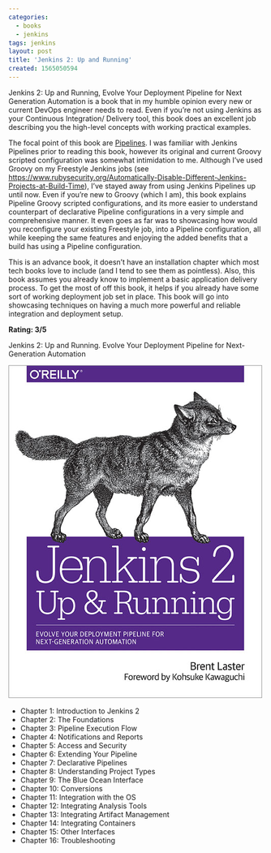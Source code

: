 ```yaml
---
categories:
  - books
  - jenkins
tags: jenkins
layout: post
title: 'Jenkins 2: Up and Running'
created: 1565050594
---
```


Jenkins 2: Up and Running, Evolve Your Deployment Pipeline for Next Generation Automation is a book that in my humble opinion every new or current DevOps engineer needs to read. Even if you’re not using Jenkins as your Continuous Integration/ Delivery tool, this book does an excellent job describing you the high-level concepts with working practical examples. 

The focal point of this book are <a href="https://jenkins.io/doc/book/pipeline/" target="_blank">Pipelines</a>. I was familiar with Jenkins Pipelines prior to reading this book, however its original and current Groovy scripted configuration was somewhat intimidation to me. Although I’ve used Groovy on my Freestyle Jenkins jobs (see <a href="https://www.rubysecurity.org/Automatically-Disable-Different-Jenkins-Projects-at-Build-Time" target="_blank">https://www.rubysecurity.org/Automatically-Disable-Different-Jenkins-Projects-at-Build-Time</a>), I’ve stayed away from using Jenkins Pipelines up until now. Even if you’re new to Groovy (which I am), this book explains Pipeline Groovy scripted configurations, and its more easier to understand counterpart of declarative Pipeline configurations in a very simple and comprehensive manner. It even goes as far was to showcasing how would you reconfigure your existing Freestyle job, into a Pipeline configuration, all while keeping the same features and enjoying the added benefits that a build has using a Pipeline configuration. 

This is an advance book, it doesn’t have an installation chapter which most tech books love to include (and I tend to see them as pointless). Also, this book assumes you already know to implement a basic application delivery process. To get the most of off this book, it helps if you already have some sort of working deployment job set in place. This book will go into showcasing techniques on having a much more powerful and reliable integration and deployment setup.

**Rating: 3/5**

Jenkins 2: Up and Running. Evolve Your Deployment Pipeline for Next-Generation Automation

<a href="https://www.amazon.com/Jenkins-Deployment-Pipeline-Generation-Automation/dp/1491979593"  target="_blank"><img src="/assets/books/jenkins2-up-and-running.jpg"></a>

* Chapter 1: Introduction to Jenkins 2
* Chapter 2: The Foundations
* Chapter 3: Pipeline Execution Flow
* Chapter 4: Notifications and Reports
* Chapter 5: Access and Security
* Chapter 6: Extending Your Pipeline
* Chapter 7: Declarative Pipelines
* Chapter 8: Understanding Project Types
* Chapter 9: The Blue Ocean Interface
* Chapter 10: Conversions
* Chapter 11: Integration with the OS
* Chapter 12: Integrating Analysis Tools
* Chapter 13: Integrating Artifact Management
* Chapter 14: Integrating Containers
* Chapter 15: Other Interfaces
* Chapter 16: Troubleshooting
